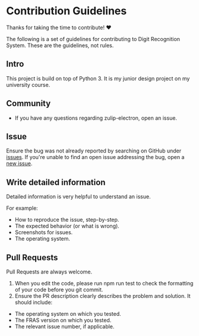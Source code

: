 # Contribution Guidelines

Thanks for taking the time to contribute! :heart:

The following is a set of guidelines for contributing to Digit Recognition  System. These are the guidelines, not rules.

## Intro

This project is build on top of Python 3. It is my junior design project on my university course.

## Community
 * If you have any questions regarding zulip-electron, open an issue.

## Issue
Ensure the bug was not already reported by searching on GitHub under [issues](https://github.com/kmhmubin/Face-Recognition-Attendance-System/issues). If you're unable to find an open issue addressing the bug, open a [new issue](https://github.com/kmhmubin/Face-Recognition-Attendance-System/issues/new).

## Write detailed information
Detailed information is very helpful to understand an issue.

For example:

* How to reproduce the issue, step-by-step.
* The expected behavior (or what is wrong).
* Screenshots for issues.
* The operating system.

## Pull Requests
Pull Requests are always welcome.

1. When you edit the code, please run npm run test to check the formatting of your code before you git commit.
2. Ensure the PR description clearly describes the problem and solution. It should include:
* The operating system on which you tested.
* The FRAS version on which you tested.
* The relevant issue number, if applicable.
